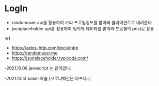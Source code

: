 # LogIn

- randomuser api를 활용하여 가짜 프로필정보를 받아와 클라이언트로 내려준다
- jsonplaceholder api를 활용하여 임의의 데이터를 받아와 프로필의 post로 활용


ref
- https://axios-http.com/docs/intro
- https://randomuser.me
- https://jsonplaceholder.typicode.com/


-2021.10.08
 javescript 는 끝이없다.

-2021.10.13
  babel 학습
  (코로나백신은 아프다..)
